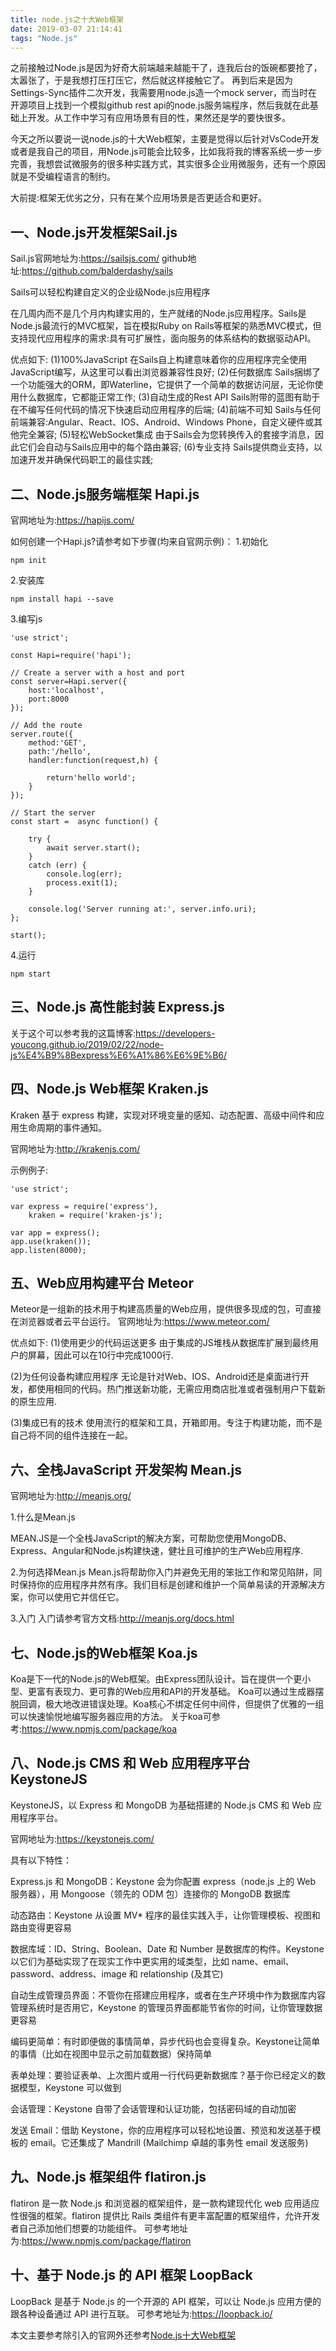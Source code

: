 ```yaml
---
title: node.js之十大Web框架
date: 2019-03-07 21:14:41
tags: "Node.js"
---
```

之前接触过Node.js是因为好奇大前端越来越能干了，连我后台的饭碗都要抢了，太嚣张了，于是我想打压打压它，然后就这样接触它了。
再到后来是因为Settings-Sync插件二次开发，我需要用node.js造一个mock server，而当时在开源项目上找到一个模拟github rest api的node.js服务端程序，然后我就在此基础上开发。从工作中学习有应用场景有目的性，果然还是学的要快很多。

今天之所以要说一说node.js的十大Web框架，主要是觉得以后针对VsCode开发或者是我自己的项目，用Node.js可能会比较多，比如我将我的博客系统一步一步完善，我想尝试微服务的很多种实践方式，其实很多企业用微服务，还有一个原因就是不受编程语言的制约。

大前提:框架无优劣之分，只有在某个应用场景是否更适合和更好。
<!--more-->
## 一、Node.js开发框架Sail.js

Sail.js官网地址为:https://sailsjs.com/
github地址:https://github.com/balderdashy/sails

Sails可以轻松构建自定义的企业级Node.js应用程序

在几周内而不是几个月内构建实用的，生产就绪的Node.js应用程序。Sails是Node.js最流行的MVC框架，旨在模拟Ruby on Rails等框架的熟悉MVC模式，但支持现代应用程序的需求:具有可扩展性，面向服务的体系结构的数据驱动API。

优点如下:
(1)100%JavaScript
在Sails自上构建意味着你的应用程序完全使用JavaScript编写，从这里可以看出浏览器兼容性良好;
(2)任何数据库
Sails捆绑了一个功能强大的ORM，即Waterline，它提供了一个简单的数据访问层，无论你使用什么数据库，它都能正常工作;
(3)自动生成的Rest API
Sails附带的蓝图有助于在不编写任何代码的情况下快速启动应用程序的后端;
(4)前端不可知
Sails与任何前端兼容:Angular、React、IOS、Android、Windows Phone，自定义硬件或其他完全兼容;
(5)轻松WebSocket集成
由于Sails会为您转换传入的套接字消息，因此它们会自动与Sails应用中的每个路由兼容;
(6)专业支持
Sails提供商业支持，以加速开发并确保代码职工的最佳实践;


## 二、Node.js服务端框架 Hapi.js

官网地址为:https://hapijs.com/

如何创建一个Hapi.js?请参考如下步骤(均来自官网示例)：
1.初始化

```
npm init
```
2.安装库

```
npm install hapi --save

```
3.编写js

```
'use strict';

const Hapi=require('hapi');

// Create a server with a host and port
const server=Hapi.server({
    host:'localhost',
    port:8000
});

// Add the route
server.route({
    method:'GET',
    path:'/hello',
    handler:function(request,h) {

        return'hello world';
    }
});

// Start the server
const start =  async function() {

    try {
        await server.start();
    }
    catch (err) {
        console.log(err);
        process.exit(1);
    }

    console.log('Server running at:', server.info.uri);
};

start();

```
4.运行

```
npm start

```

## 三、Node.js 高性能封装 Express.js
关于这个可以参考我的这篇博客:https://developers-youcong.github.io/2019/02/22/node-js%E4%B9%8Bexpress%E6%A1%86%E6%9E%B6/

## 四、Node.js Web框架 Kraken.js
Kraken 基于 express 构建，实现对环境变量的感知、动态配置、高级中间件和应用生命周期的事件通知。

官网地址为:http://krakenjs.com/

示例例子:
```
'use strict';

var express = require('express'),
    kraken = require('kraken-js');

var app = express();
app.use(kraken());
app.listen(8000);
```

## 五、Web应用构建平台 Meteor
Meteor是一组新的技术用于构建高质量的Web应用，提供很多现成的包，可直接在浏览器或者云平台运行。
官网地址为:https://www.meteor.com/

优点如下:
(1)使用更少的代码运送更多
由于集成的JS堆栈从数据库扩展到最终用户的屏幕，因此可以在10行中完成1000行.

(2)为任何设备构建应用程序
无论是针对Web、IOS、Android还是桌面进行开发，都使用相同的代码。热门推送新功能，无需应用商店批准或者强制用户下载新的原生应用.

(3)集成已有的技术
使用流行的框架和工具，开箱即用。专注于构建功能，而不是自己将不同的组件连接在一起。


## 六、全栈JavaScript 开发架构 Mean.js

官网地址为:http://meanjs.org/

1.什么是Mean.js

MEAN.JS是一个全栈JavaScript的解决方案，可帮助您使用MongoDB、Express、Angular和Node.js构建快速，健壮且可维护的生产Web应用程序.

2.为何选择Mean.js
Mean.js将帮助你入门并避免无用的笨拙工作和常见陷阱，同时保持你的应用程序井然有序。我们目标是创建和维护一个简单易读的开源解决方案，你可以使用它并信任它。


3.入门
入门请参考官方文档:http://meanjs.org/docs.html

## 七、Node.js的Web框架 Koa.js
Koa是下一代的Node.js的Web框架。由Express团队设计。旨在提供一个更小型、更富有表现力、更可靠的Web应用和API的开发基础。
Koa可以通过生成器摆脱回调，极大地改进错误处理。Koa核心不绑定任何中间件，但提供了优雅的一组可以快速愉悦地编写服务器应用的方法。
关于koa可参考:https://www.npmjs.com/package/koa


## 八、Node.js CMS 和 Web 应用程序平台 KeystoneJS
KeystoneJS，以 Express 和 MongoDB 为基础搭建的 Node.js CMS 和 Web 应用程序平台。

官网地址为:https://keystonejs.com/

具有以下特性：

Express.js 和 MongoDB：Keystone 会为你配置 express（node.js 上的 Web 服务器），用 Mongoose（领先的 ODM 包）连接你的 MongoDB 数据库

动态路由：Keystone 从设置 MV* 程序的最佳实践入手，让你管理模板、视图和路由变得更容易

数据库域：ID、String、Boolean、Date 和 Number 是数据库的构件。Keystone 以它们为基础实现了在现实工作中更实用的域类型，比如 name、email、password、address、image 和 relationship (及其它)

自动生成管理员界面：不管你在搭建应用程序，或者在生产环境中作为数据库内容管理系统时是否用它，Keystone 的管理员界面都能节省你的时间，让你管理数据更容易

编码更简单：有时即便做的事情简单，异步代码也会变得复杂。Keystone让简单的事情（比如在视图中显示之前加载数据）保持简单

表单处理：要验证表单、上次图片或用一行代码更新数据库？基于你已经定义的数据模型，Keystone 可以做到

会话管理：Keystone 自带了会话管理和认证功能，包括密码域的自动加密

发送 Email：借助 Keystone，你的应用程序可以轻松地设置、预览和发送基于模板的 email。它还集成了 Mandrill (Mailchimp 卓越的事务性 email 发送服务)

## 九、Node.js 框架组件 flatiron.js
flatiron 是一款 Node.js 和浏览器的框架组件，是一款构建现代化 web 应用适应性很强的框架。flatiron 提供比 Rails 类组件有更丰富配置的框架组件，允许开发者自己添加他们想要的功能组件。
可参考地址为:https://www.npmjs.com/package/flatiron


## 十、基于 Node.js 的 API 框架 LoopBack
LoopBack 是基于 Node.js 的一个开源的 API 框架，可以让 Node.js 应用方便的跟各种设备通过 API 进行互联。
可参考地址为:https://loopback.io/

本文主要参考除引入的官网外还参考[Node.js十大Web框架](https://my.oschina.net/editorial-story/blog/956498)
